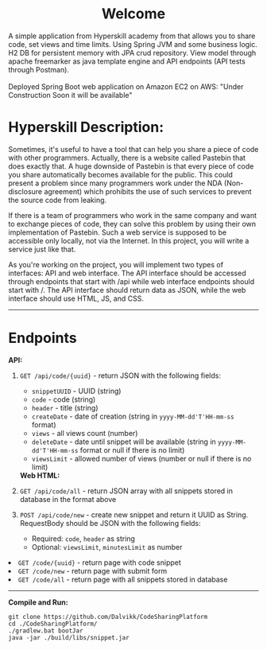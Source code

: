 <h1 align="center"> Welcome </h1>
<p>A simple application from Hyperskill academy <Java project> from <Backend Development path> that allows you to share code, set views and time limits.
Using Spring JVM and some business logic. H2 DB for persistent memory with JPA crud repository. View model through apache freemarker as java template engine and API endpoints (API tests through Postman).
<br><br>Deployed Spring Boot web application on Amazon EC2 on AWS: "Under Construction Soon it will be available"</p>
<h1>Hyperskill Description:</h1>
<p>Sometimes, it's useful to have a tool that can help you share a piece of code with other programmers. Actually, there is a website called Pastebin that does exactly that. A huge downside of Pastebin is that every piece of code you share automatically becomes available for the public. This could present a problem since many programmers work under the NDA (Non-disclosure agreement) which prohibits the use of such services to prevent the source code from leaking.

If there is a team of programmers who work in the same company and want to exchange pieces of code, they can solve this problem by using their own implementation of Pastebin. Such a web service is supposed to be accessible only locally, not via the Internet. In this project, you will write a service just like that.

As you're working on the project, you will implement two types of interfaces: API and web interface. The API interface should be accessed through endpoints that start with /api while web interface endpoints should start with /. The API interface should return data as JSON, while the web interface should use HTML, JS, and CSS.</p>
<hr>
<h1>Endpoints </h1>
<strong>API:</strong>
<ol>
<li>
<p><code>GET /api/code/{uuid}</code> - return JSON with the following fields:</p>
<ul>
<li><code>snippetUUID</code> - UUID (string)</li>
<li><code>code</code> - code (string)</li>
<li><code>header</code> - title (string)</li>
<li><code>createDate</code> - date of creation (string in <code>yyyy-MM-dd'T'HH-mm-ss</code> format)</li>
<li><code>views</code> - all views count (number)</li>
<li><code>deleteDate</code> - date until snippet will be available (string in <code>yyyy-MM-dd'T'HH-mm-ss</code> format or null if there is no limit)</li>
<li><code>viewsLimit</code> - allowed number of views (number or null if there is no limit)</li>
</ul>
</li>
<strong>Web HTML:</strong>
<li>
<p><code>GET /api/code/all</code> - return JSON array with all snippets stored in database in the format above</p>
</li>
<li>
<p><code>POST /api/code/new</code> - create new snippet and return it UUID as String.<br>
RequestBody should be JSON with the following fields:</p>
<ul>
<li>Required: <code>code</code>, <code>header</code> as string</li>
<li>Optional: <code>viewsLimit</code>, <code>minutesLimit</code> as number</li>
</ul>
</li>
</ol>

<li><code>GET /code/{uuid}</code> - return page with code snippet</li>
<li><code>GET /code/new</code> - return page with submit form</li>
<li><code>GET /code/all</code> - return page with all snippets stored in database</li>
</ol>
<hr>
<strong>Compile and Run:</strong>
<div class="snippet-clipboard-content notranslate position-relative overflow-auto" data-snippet-clipboard-copy-content="git clone https://github.com/Dalvikk/CodeSharingPlatform
cd ./CodeSharingPlatform/
./gradlew.bat bootJar
java -jar ./build/libs/snippet.jar"><pre class="notranslate"><code>git clone https://github.com/Dalvikk/CodeSharingPlatform
cd ./CodeSharingPlatform/
./gradlew.bat bootJar
java -jar ./build/libs/snippet.jar
</code></pre></div>
